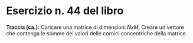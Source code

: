 # Esercizio n. 44 del libro
**Traccia (ca.):** Caricare una matrice di dimensioni *NxM*. Creare un vettore che contenga le somme dei valori delle cornici concentriche della matrice.
